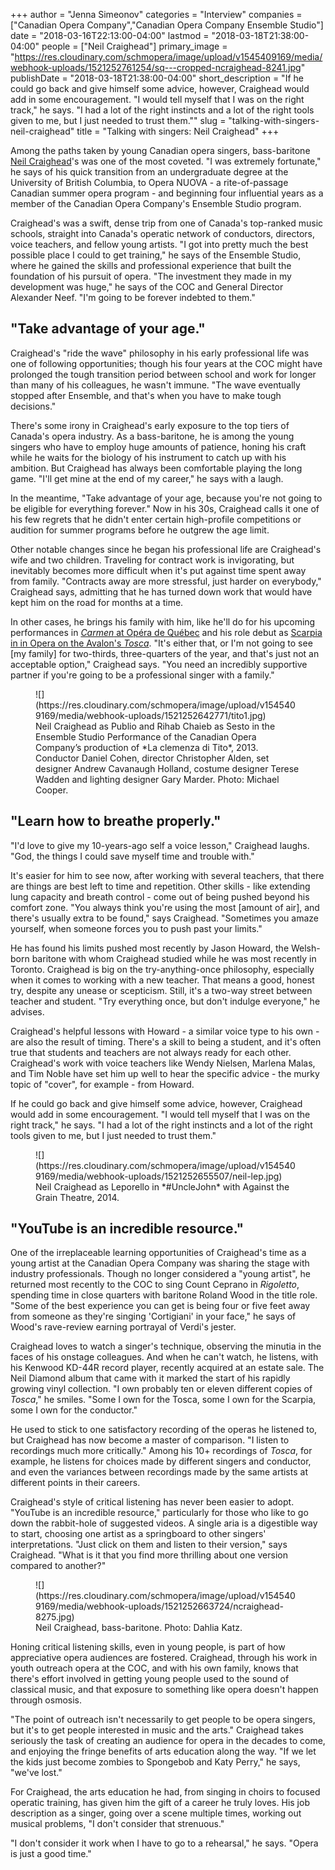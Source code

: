 +++
author = "Jenna Simeonov"
categories = "Interview"
companies = ["Canadian Opera Company","Canadian Opera Company Ensemble Studio"]
date = "2018-03-16T22:13:00-04:00"
lastmod = "2018-03-18T21:38:00-04:00"
people = ["Neil Craighead"]
primary_image = "https://res.cloudinary.com/schmopera/image/upload/v1545409169/media/webhook-uploads/1521252761254/sq---cropped-ncraighead-8241.jpg"
publishDate = "2018-03-18T21:38:00-04:00"
short_description = "If he could go back and give himself some advice, however, Craighead would add in some encouragement. &quot;I would tell myself that I was on the right track,&quot; he says. &quot;I had a lot of the right instincts and a lot of the right tools given to me, but I just needed to trust them.&quot;"
slug = "talking-with-singers-neil-craighead"
title = "Talking with singers: Neil Craighead"
+++

Among the paths taken by young Canadian opera singers, bass-baritone [Neil Craighead](/scene/people/neil-craighead/)'s was one of the most coveted. "I was extremely fortunate," he says of his quick transition from an undergraduate degree at the University of British Columbia, to Opera NUOVA - a rite-of-passage Canadian summer opera program - and beginning four influential years as a member of the Canadian Opera Company's Ensemble Studio program. 

Craighead's was a swift, dense trip from one of Canada's top-ranked music schools, straight into Canada's operatic network of conductors, directors, voice teachers, and fellow young artists. "I got into pretty much the best possible place I could to get training," he says of the Ensemble Studio, where he gained the skills and professional experience that built the foundation of his pursuit of opera. "The investment they made in my development was huge," he says of the COC and General Director Alexander Neef. "I'm going to be forever indebted to them."

## "Take advantage of your age."

Craighead's "ride the wave" philosophy in his early professional life was one of following opportunities; though his four years at the COC might have prolonged the tough transition period between school and work for longer than many of his colleagues, he wasn't immune. "The wave eventually stopped after Ensemble, and that's when you have to make tough decisions."

There's some irony in Craighead's early exposure to the top tiers of Canada's opera industry. As a bass-baritone, he is among the young singers who have to employ huge amounts of patience, honing his craft while he waits for the biology of his instrument to catch up with his ambition. But Craighead has always been comfortable playing the long game. "I'll get mine at the end of my career," he says with a laugh.

In the meantime, "Take advantage of your age, because you're not going to be eligible for everything forever." Now in his 30s, Craighead calls it one of his few regrets that he didn't enter certain high-profile competitions or audition for summer programs before he outgrew the age limit.

Other notable changes since he began his professional life are Craighead's wife and two children. Traveling for contract work is invigorating, but inevitably becomes more difficult when it's put against time spent away from family. "Contracts away are more stressful, just harder on everybody," Craighead says, admitting that he has turned down work that would have kept him on the road for months at a time. 

In other cases, he brings his family with him, like he'll do for his upcoming performances in [*Carmen* at Opéra de Québec](http://www.operadequebec.com/programmation/carmen-bizet/) and his role debut as [Scarpia in in Opera on the Avalon's *Tosca*](http://operaontheavalon.com/tosca/). "It's either that, or I'm not going to see [my family] for two-thirds, three-quarters of the year, and that's just not an acceptable option," Craighead says. "You need an incredibly supportive partner if you're going to be a professional singer with a family."

<figure data-type="image">
![](https://res.cloudinary.com/schmopera/image/upload/v1545409169/media/webhook-uploads/1521252642771/tito1.jpg)
<figcaption>Neil Craighead as Publio and Rihab Chaieb as Sesto in the Ensemble Studio Performance of the Canadian Opera Company’s production of *La clemenza di Tito*, 2013. Conductor Daniel Cohen, director Christopher Alden, set designer Andrew Cavanaugh Holland, costume designer Terese Wadden and lighting designer Gary Marder. Photo: Michael Cooper.</figcaption>
</figure>

## "Learn how to breathe properly."

"I'd love to give my 10-years-ago self a voice lesson," Craighead laughs. "God, the things I could save myself time and trouble with."

It's easier for him to see now, after working with several teachers, that there are things are best left to time and repetition. Other skills - like extending lung capacity and breath control - come out of being pushed beyond his comfort zone. "You always think you're using the most [amount of air], and there's usually extra to be found," says Craighead. "Sometimes you amaze yourself, when someone forces you to push past your limits."

He has found his limits pushed most recently by Jason Howard, the Welsh-born baritone with whom Craighead studied while he was most recently in Toronto. Craighead is big on the try-anything-once philosophy, especially when it comes to working with a new teacher. That means a good, honest try, despite any unease or scepticism. Still, it's a two-way street between teacher and student. "Try everything once, but don't indulge everyone," he advises. 

Craighead's helpful lessons with Howard - a similar voice type to his own - are also the result of timing. There's a skill to being a student, and it's often true that students and teachers are not always ready for each other. Craighead's work with voice teachers like Wendy Nielsen, Marlena Malas, and Tim Noble have set him up well to hear the specific advice - the murky topic of "cover", for example - from Howard.

If he could go back and give himself some advice, however, Craighead would add in some encouragement. "I would tell myself that I was on the right track," he says. "I had a lot of the right instincts and a lot of the right tools given to me, but I just needed to trust them."

<figure data-type="image">
![](https://res.cloudinary.com/schmopera/image/upload/v1545409169/media/webhook-uploads/1521252655507/neil-lep.jpg)
<figcaption>Neil Craighead as Leporello in *#UncleJohn* with Against the Grain Theatre, 2014.</figcaption>
</figure>

## "YouTube is an incredible resource."

One of the irreplaceable learning opportunities of Craighead's time as a young artist at the Canadian Opera Company was sharing the stage with industry professionals. Though no longer considered a "young artist", he returned most recently to the COC to sing Count Ceprano in *Rigoletto*, spending time in close quarters with baritone Roland Wood in the title role. "Some of the best experience you can get is being four or five feet away from someone as they're singing 'Cortigiani' in your face," he says of Wood's rave-review earning portrayal of Verdi's jester.

Craighead loves to watch a singer's technique, observing the minutia in the faces of his onstage colleagues. And when he can't watch, he listens, with his Kenwood KD-44R record player, recently acquired at an estate sale. The Neil Diamond album that came with it marked the start of his rapidly growing vinyl collection. "I own probably ten or eleven different copies of *Tosca*," he smiles. "Some I own for the Tosca, some I own for the Scarpia, some I own for the conductor."

He used to stick to one satisfactory recording of the operas he listened to, but Craighead has now become a master of comparison. "I listen to recordings much more critically." Among his 10+ recordings of *Tosca*, for example, he listens for choices made by different singers and conductor, and even the variances between recordings made by the same artists at different points in their careers.

Craighead's style of critical listening has never been easier to adopt. "YouTube is an incredible resource," particularly for those who like to go down the rabbit-hole of suggested videos. A single aria is a digestible way to start, choosing one artist as a springboard to other singers' interpretations. "Just click on them and listen to their version," says Craighead. "What is it that you find more thrilling about one version compared to another?"

<figure data-type="image">
![](https://res.cloudinary.com/schmopera/image/upload/v1545409169/media/webhook-uploads/1521252663724/ncraighead-8275.jpg)
<figcaption>Neil Craighead, bass-baritone. Photo: Dahlia Katz.</figcaption>
</figure>

Honing critical listening skills, even in young people, is part of how appreciative opera audiences are fostered. Craighead, through his work in youth outreach opera at the COC, and with his own family, knows that there's effort involved in getting young people used to the sound of classical music, and that exposure to something like opera doesn't happen through osmosis.

"The point of outreach isn't necessarily to get people to be opera singers, but it's to get people interested in music and the arts." Craighead takes seriously the task of creating an audience for opera in the decades to come, and enjoying the fringe benefits of arts education along the way. "If we let the kids just become zombies to Spongebob and Katy Perry," he says, "we've lost."

For Craighead, the arts education he had, from singing in choirs to focused operatic training, has given him the gift of a career he truly loves. His job description as a singer, going over a scene multiple times, working out musical problems, "I don't consider that strenuous."

"I don't consider it work when I have to go to a rehearsal," he says. "Opera is just a good time."
